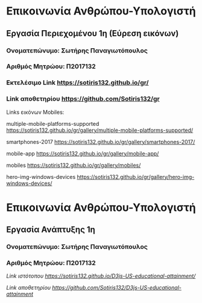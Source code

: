 # Επικοινωνία Ανθρώπου-Υπολογιστή
## Εργασία Περιεχομένου 1η (Εύρεση εικόνωv)
### Ονοματεπώνυμο: Σωτήρης Παναγιωτόπουλος
### Αριθμός Μητρώου: Π2017132

### Εκτελέσιμο Link https://sotiris132.github.io/gr/

### Link αποθετηρίου https://github.com/Sotiris132/gr

Links εικόνων Mobiles:

multiple-mobile-platforms-supported
https://sotiris132.github.io/gr/gallery/multiple-mobile-platforms-supported/

smartphones-2017
https://sotiris132.github.io/gr/gallery/smartphones-2017/

mobile-app
https://sotiris132.github.io/gr/gallery/mobile-app/

mobiles
https://sotiris132.github.io/gr/gallery/mobiles/

hero-img-windows-devices
https://sotiris132.github.io/gr/gallery/hero-img-windows-devices/

# Επικοινωνία Ανθρώπου-Υπολογιστή
## Εργασία Ανάπτυξης 1η 
### Ονοματεπώνυμο: Σωτήρης Παναγιωτόπουλος
### Αριθμός Μητρώου: Π2017132
 
*Link ιστότοπου https://sotiris132.github.io/D3js-US-educational-attainment/*
 
*Link αποθετηρίου https://github.com/Sotiris132/D3js-US-educational-attainment*

